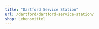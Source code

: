 ```yaml
---
title: "Dartford Service Station"
url: /dartford/dartford-service-station/
shop: Lebensmittel
---
```

